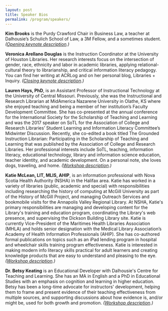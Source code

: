 ```yaml
---
layout: post
title: Speaker Bios
permalink: /program/speakers/
---
```

<a name="keynote-1"></a>**Kim Brooks** is the Purdy Crawford Chair in Business Law, a teacher at Dalhousie’s Schulich School of Law, a 3M Fellow, and a sometimes student. *([Opening keynote description](/program#keynote-1).)*

<a name="keynote-2"></a>**Veronica Arellano Douglas** is the Instruction Coordinator at the University of Houston Libraries. Her research interests focus on the intersection of gender, race, ethnicity and labor in academic libraries, applying relational-cultural theory to librarianship, and critical information literacy pedagogy. You can find her writing at ACRLog and on her personal blog, Libraries + Inquiry. *([Closing keynote description](/program#keynote-2).)*

<a name="workshop-1"></a>**Lauren Hays, PhD**, is an Assistant Professor of Instructional Technology at the University of Central Missouri. Previously, she was the Instructional and Research Librarian at MidAmerica Nazarene University in Olathe, KS where she enjoyed teaching and being a member of her institution’s Faculty Development Committee. She has co-presented at the annual conference for the International Society for the Scholarship of Teaching and Learning and was the 2017 speaker on SoTL for the Association of College and Research Libraries’ Student Learning and Information Literacy Committee’s Midwinter Discussion. Recently, she co-edited a book titled The Grounded Instruction Librarian: Participating in the Scholarship of Teaching and Learning that was published by the Association of College and Research Libraries. Her professional interests include SoTL, teaching, information literacy, educational technology, library and information science education, teacher identity, and academic development. On a personal note, she loves dogs, traveling, and home. *([Workshop description](/program/workshops#workshop-1).)*


<a name="workshop-2"></a>**Katie McLean, LIT, MLIS, AHIP**, is an information professional with Nova Scotia Health Authority (NSHA) in the Halifax area. Katie has worked in a variety of libraries (public, academic and special) with responsibilities including researching the history of computing at McGill University as part of the History of McGill Project, and managing Outreach Services and bookmobile visits for the Annapolis Valley Regional Library. At NSHA, Katie's primary responsibilities are managing and developing content for the Library's training and education program, coordinating the Library's web presence, and supervising the Dickson Building Library site. Katie is currently Vice-President of the Maritimes Health Libraries Association (MHLA) and holds senior designation with the Medical Library Association’s Academy of Health Information Professionals (AHIP). She has co-authored formal publications on topics such as an iPad lending program in hospital and wheelchair skills training program effectiveness. Katie is interested in making modern info literacy skills practical for adult learners and creating knowledge products that are easy to understand and pleasing to the eye. *([Workshop description](/program/workshops#workshop-2).)*

<a name="workshop-3"></a>**Dr. Betsy Keating** is an Educational Developer with Dalhousie's Centre for Teaching and Learning. She has an MA in English and a PhD in Educational Studies with an emphasis on cognition and learning in higher education. Betsy has been a long-time advocate for instructors' development, helping them to frame and present evidence of their teaching effectiveness from multiple sources, and supporting discussions about how evidence is, and/or might be, used for both growth and promotion. *([Workshop description](/program/workshops#workshop-3).)*
